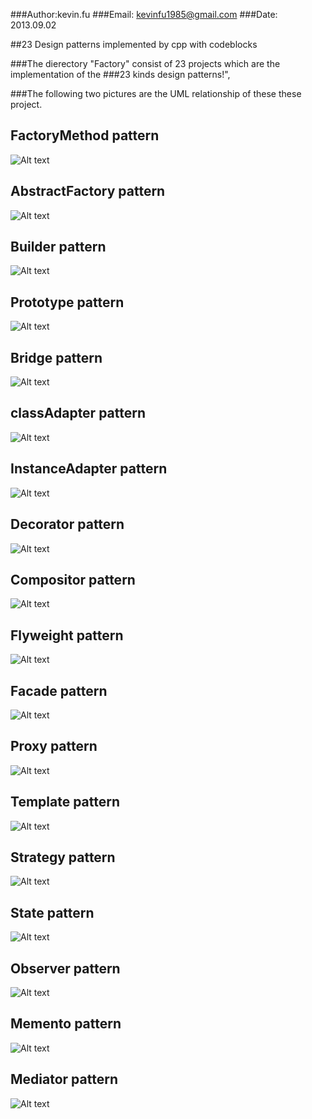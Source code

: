 ###Author:kevin.fu
###Email: kevinfu1985@gmail.com
###Date:  2013.09.02

##23 Design patterns implemented by cpp with codeblocks


###The dierectory "Factory" consist of 23 projects which are the implementation of the ###23 kinds design patterns!", 

###The following two pictures are the UML relationship of these these project.

FactoryMethod pattern
-
![Alt text](Factory/FactoryMethod/factoryMethod.jpg)

AbstractFactory pattern
-
![Alt text](/Factory/AbstracFactory/abstractFactory.jpg)

Builder pattern
-
![Alt text](Builder/Builder.jpg)

Prototype pattern
-
![Alt text](Prototype/Prototype.jpg)

Bridge pattern
-
![Alt text](Bridge/Bridge.jpg)

classAdapter pattern
-
![Alt text](Adapter/ClassAdapter/ClassAdapter.jpg)

InstanceAdapter pattern
-
![Alt text](Adapter/InstanceAdapter/InstanceAdapter.jpg)

Decorator pattern
-
![Alt text](Decorator/Decorator.jpg)

Compositor pattern
-
![Alt text](Composite/Compositor.png)

Flyweight pattern
-
![Alt text](Flyweight/Flyweight.jpg)

Facade pattern
-
![Alt text](Facade/Facade.jpg)

Proxy pattern
-
![Alt text](Proxy/Proxy.jpg)

Template pattern
-
![Alt text](Template/Template.jpg)

Strategy pattern
-
![Alt text](Strategy/Strategy.jpg)

State pattern
-
![Alt text](State/State.jpg)

Observer pattern
-
![Alt text](Observer/Observer.jpg)

Memento pattern
-
![Alt text](Memento/Memento.jpg)

Mediator pattern
-
![Alt text](Mediator/Mediator.jpg)